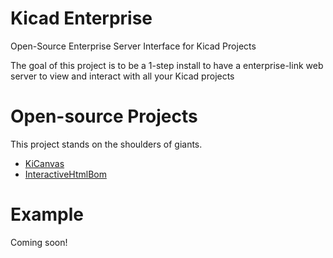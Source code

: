 # Kicad Enterprise
Open-Source Enterprise Server Interface for Kicad Projects

The goal of this project is to be a 1-step install to have a enterprise-link web server to view and interact with all your Kicad projects

# Open-source Projects
This project stands on the shoulders of giants.
- [KiCanvas](https://github.com/theacodes/kicanvas)
- [InteractiveHtmlBom](https://github.com/openscopeproject/InteractiveHtmlBom)

# Example
Coming soon!
